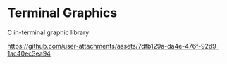 # Terminal Graphics
C in-terminal graphic library


https://github.com/user-attachments/assets/7dfb129a-da4e-476f-92d9-1ac40ec3ea94

